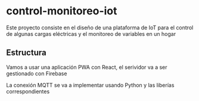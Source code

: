 # control-monitoreo-iot

Este proyecto consiste en el diseño de una plataforma de IoT para el control de algunas cargas eléctricas y el monitoreo de variables en un hogar

## Estructura

Vamos a usar una aplicación PWA con React, el serividor va a ser gestionado con Firebase

La conexión MQTT se va a implementar usando Python y las liberías correspondientes
